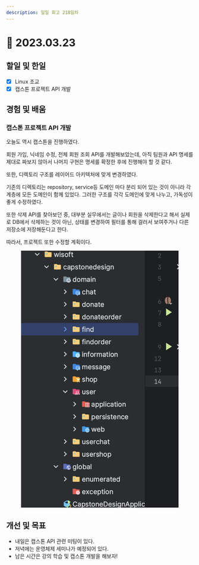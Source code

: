 ```yaml
---
description: 일일 회고 218일차
---
```


# 🙂 2023.03.23

## 할일 및 한일&#x20;

* [x] Linux 조교&#x20;
* [x] 캡스톤 프로젝트 API 개발&#x20;

## 경험 및 배움&#x20;

### 캡스톤 프로젝트 API 개발

오늘도 역시 캡스톤을 진행하였다.

회원 가입, 닉네임 수정, 전체 회원 조회 API를 개발해보았는데, 아직 팀원과 API 명세를 제대로 짜보지 않아서 나머지 구현은 명세를 확정한 후에 진행해야 할 것 같다.

또한, 디렉토리 구조를 레이어드 아키텍처에 맞게 변경하였다.

기존의 디렉토리는 repository, service등 도메인 마다 분리 되어 있는 것이 아니라 각 계층에 모든 도메인이 함께 있었다. 그러한 구조를 각각 도메인에 맞게 나누고, 가독성이 좋게 수정하였다.

또한 삭제 API를 찾아보던 중, 대부분 실무에서는 글이나 회원을 삭제한다고 해서 실제로 DB에서 삭제하는 것이 아닌, 상태를 변경하여 필터를 통해 걸러서 보여주거나 다른 저장소에 저장해둔다고 한다.

따라서, 프로젝트 또한 수정할 계획이다.

<figure><img src="../.gitbook/assets/image.png" alt=""><figcaption></figcaption></figure>

## 개선 및 목표&#x20;

* 내일은 캡스톤 API 관련 미팅이 있다.&#x20;
* 저녁에는 운영체제 세미나가 예정되어 있다.&#x20;
* 남은 시간은 강의 학습 및 캡스톤 개발을 해보자!&#x20;
